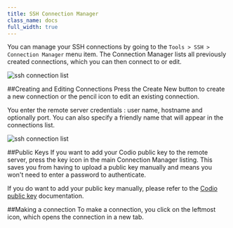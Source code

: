 ```yaml
---
title: SSH Connection Manager
class_name: docs
full_width: true
---
```


You can manage your SSH connections by going to the `Tools > SSH > Connection Manager` menu item. The Connection Manager lists all previously created connections, which you can then connect to or edit.

![ssh connection list](/img/docs/ssh-connection-list.png)

##Creating and Editing Connections
Press the Create New button to create a new connection or the pencil icon to edit an existing connection.

You enter the remote server credentials : user name, hostname and optionally port. You can also specify a friendly name that will appear in the connections list.

![ssh connection list](/img/docs/ssh-connection-edit.png)

##Public Keys
If you want to add your Codio public key to the remote server, press the key icon in the main Connection Manager listing. This saves you from having to upload a public key manually and means you won't need to enter a password to authenticate.

If you do want to add your public key manually, please refer to the [Codio public key](/docs/ide/customization/account-settings/public-key) documentation.

##Making a connection
To make a connection, you click on the leftmost icon, which opens the connection in a new tab.

